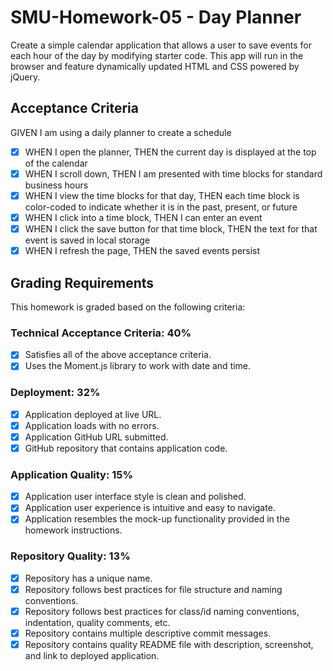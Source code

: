 # SMU-Homework-05 - Day Planner

Create a simple calendar application that allows a user to save events for each hour of the day by modifying starter code. This app will run in the browser and feature dynamically updated HTML and CSS powered by jQuery.

## Acceptance Criteria

GIVEN I am using a daily planner to create a schedule

- [X] WHEN I open the planner, THEN the current day is displayed at the top of the calendar
- [X] WHEN I scroll down, THEN I am presented with time blocks for standard business hours
- [X] WHEN I view the time blocks for that day, THEN each time block is color-coded to indicate whether it is in the past, present, or future
- [X] WHEN I click into a time block, THEN I can enter an event
- [X] WHEN I click the save button for that time block, THEN the text for that event is saved in local storage
- [X] WHEN I refresh the page, THEN the saved events persist

## Grading Requirements

This homework is graded based on the following criteria:

### Technical Acceptance Criteria: 40%

- [X] Satisfies all of the above acceptance criteria.
- [X] Uses the Moment.js library to work with date and time.

### Deployment: 32%

- [X] Application deployed at live URL.
- [X] Application loads with no errors.
- [X] Application GitHub URL submitted.
- [X] GitHub repository that contains application code.

### Application Quality: 15%

- [X] Application user interface style is clean and polished.
- [X] Application user experience is intuitive and easy to navigate.
- [X] Application resembles the mock-up functionality provided in the homework instructions.

### Repository Quality: 13%

- [X] Repository has a unique name.
- [X] Repository follows best practices for file structure and naming conventions.
- [X] Repository follows best practices for class/id naming conventions, indentation, quality comments, etc.
- [X] Repository contains multiple descriptive commit messages.
- [X] Repository contains quality README file with description, screenshot, and link to deployed application.
